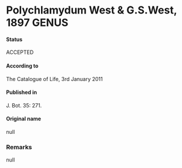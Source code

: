 Polychlamydum West & G.S.West, 1897 GENUS
=======

#### Status
ACCEPTED

#### According to
The Catalogue of Life, 3rd January 2011

#### Published in
J. Bot. 35: 271.

#### Original name
null

### Remarks
null